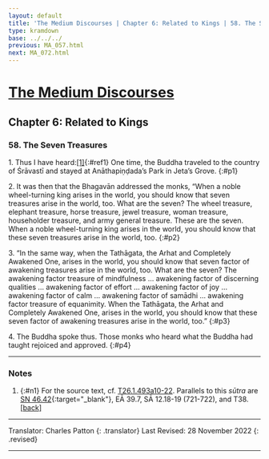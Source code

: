 ```yaml
---
layout: default
title: 'The Medium Discourses | Chapter 6: Related to Kings | 58. The Seven Treasures'
type: kramdown
base: ../../../
previous: MA_057.html
next: MA_072.html
---
```


# [The Medium Discourses](index.html)
## Chapter 6: Related to Kings
### 58. The Seven Treasures

1\. Thus I have heard:[\[1\]](#n1){:#ref1} One time, the Buddha traveled to the country of Śrāvastī and stayed at Anāthapiṇḍada’s Park in Jeta’s Grove.
{:#p1}

2\. It was then that the Bhagavān addressed the monks, “When a noble wheel-turning king arises in the world, you should know that seven treasures arise in the world, too. What are the seven? The wheel treasure, elephant treasure, horse treasure, jewel treasure, woman treasure, householder treasure, and army general treasure. These are the seven. When a noble wheel-turning king arises in the world, you should know that these seven treasures arise in the world, too.
{:#p2}

3\. “In the same way, when the Tathāgata, the Arhat and Completely Awakened One, arises in the world, you should know that seven factor of awakening treasures arise in the world, too. What are the seven? The awakening factor treasure of mindfulness … awakening factor of discerning qualities … awakening factor of effort … awakening factor of joy … awakening factor of calm … awakening factor of samādhi …  awakening factor treasure of equanimity. When the Tathāgata, the Arhat and Completely Awakened One, arises in the world, you should know that these seven factor of awakening treasures arise in the world, too.”
{:#p3}

4\. The Buddha spoke thus. Those monks who heard what the Buddha had taught rejoiced and approved.
{:#p4}

---

### Notes

1. {:#n1} For the source text, cf. <a href="https://cbetaonline.dila.edu.tw/zh/T01n0026_p0493a10" target="_blank">T26.1.493a10-22</a>. Parallels to this <em>sūtra</em> are [SN 46.42](https://suttacentral.net/sn46.42){:target="_blank"}, EĀ 39.7, SĀ 12.18-19 (721-722), and T38. [\[back\]](#ref1)

---

Translator: Charles Patton
{: .translator}
Last Revised: 28 November 2022
{: .revised}

---

